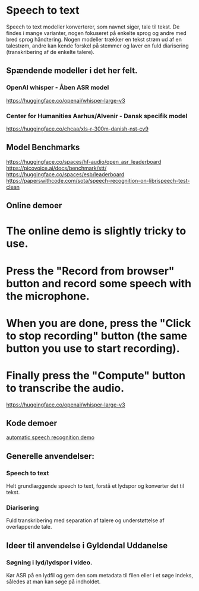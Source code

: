 # Speech to text

Speech to text modeller konverterer, som navnet siger, tale til tekst. De findes i mange varianter, nogen fokuseret på enkelte sprog og andre med bred sprog håndtering.
Nogen modeller trækker en tekst strøm ud af en talestrøm, andre kan kende forskel på stemmer og laver en fuld diarisering (transkribering af de enkelte talere).

## Spændende modeller i det her felt.

### OpenAI whisper - Åben ASR model
https://huggingface.co/openai/whisper-large-v3

### Center for Humanities Aarhus/Alvenir - Dansk specifik model
https://huggingface.co/chcaa/xls-r-300m-danish-nst-cv9

## Model Benchmarks

https://huggingface.co/spaces/hf-audio/open_asr_leaderboard
https://picovoice.ai/docs/benchmark/stt/ 
https://huggingface.co/spaces/esb/leaderboard
https://paperswithcode.com/sota/speech-recognition-on-librispeech-test-clean

## Online demoer

# The online demo is slightly tricky to use.
# Press the "Record from browser" button and record some speech with the microphone.
# When you are done, press the "Click to stop recording" button (the same button you use to start recording).
# Finally press the "Compute" button to transcribe the audio.
https://huggingface.co/openai/whisper-large-v3

## Kode demoer

[automatic speech recognition demo](speech-to-text/README.md)

## Generelle anvendelser:

### Speech to text

Helt grundlæggende speech to text, forstå et lydspor og konverter det til tekst.

### Diarisering

Fuld transkribering med separation af talere og understøttelse af overlappende tale.

## Ideer til anvendelse i Gyldendal Uddanelse

### Søgning i lyd/lydspor i video.

Kør ASR på en lydfil og gem den som metadata til filen eller i et søge indeks, således at man kan søge på indholdet.

### 